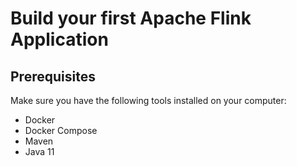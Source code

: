 # Build your first Apache Flink Application


## Prerequisites

Make sure you have the following tools installed on your computer:

- Docker
- Docker Compose
- Maven
- Java 11